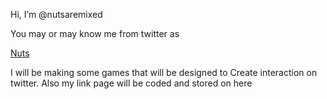 Hi, I’m @nutsaremixed

You may or may know me from twitter as 

[Nuts](https://twitter.com/nutsaremixed)

I will be making some games that will be designed to 
Create interaction on twitter. Also my link page will
be coded and stored on here

<!---
nutsaremixed/nutsaremixed is a ✨ special ✨ repository because its `README.md` (this file) appears on your GitHub profile.
You can click the Preview link to take a look at your changes.
--->
